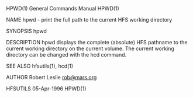 HPWD(1)                                                       General Commands Manual                                                      HPWD(1)

NAME
       hpwd - print the full path to the current HFS working directory

SYNOPSIS
       hpwd

DESCRIPTION
       hpwd  displays  the  complete (absolute) HFS pathname to the current working directory on the current volume. The current working directory
       can be changed with the hcd command.

SEE ALSO
       hfsutils(1), hcd(1)

AUTHOR
       Robert Leslie <rob@mars.org>

HFSUTILS                                                            05-Apr-1996                                                            HPWD(1)
